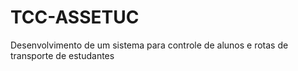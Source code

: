 # TCC-ASSETUC
Desenvolvimento de um sistema para controle de alunos e rotas de transporte de estudantes
